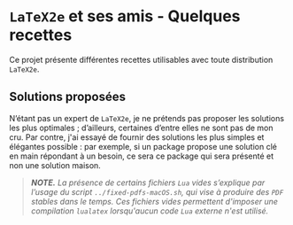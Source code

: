 `LaTeX2e` et ses amis - Quelques recettes
=========================================

Ce projet présente différentes recettes utilisables avec toute distribution `LaTeX2e`.


Solutions proposées
-------------------

N’étant pas un expert de `LaTeX2e`, je ne prétends pas proposer les solutions les plus optimales ; d’ailleurs, certaines d’entre elles ne sont pas de mon cru.
Par contre, j'ai essayé de fournir des solutions les plus simples et élégantes possible : par exemple, si un package propose une solution clé en main répondant à un besoin, ce sera ce package qui sera présenté et non une solution maison.


> ***NOTE.*** *La présence de certains fichiers `Lua` vides s’explique par l’usage du script `../fixed-pdfs-macOS.sh`, qui vise à produire des `PDF` stables dans le temps. Ces fichiers vides permettent d'imposer une compilation `lualatex` lorsqu'aucun code `Lua` externe n'est utilisé.*

